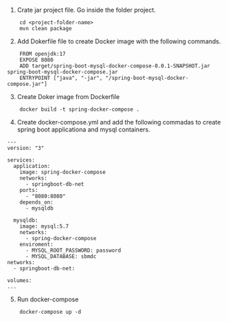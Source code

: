 1) Crate jar project file. Go inside the folder project.
```
    cd <project-folder-name>
    mvn clean package
```
2) Add Dokerfile file to create Docker image with the following commands.
```
    FROM openjdk:17
    EXPOSE 8080
    ADD target/spring-boot-mysql-docker-compose-0.0.1-SNAPSHOT.jar spring-boot-mysql-docker-compose.jar
    ENTRYPOINT ["java", "-jar", "/spring-boot-mysql-docker-compose.jar"]
```
3) Create Doker image from Dockerfile
```
    docker build -t spring-docker-compose .
```
4) Create docker-compose.yml and add the following commadas to create spring boot applicationa and mysql containers.
```
---
version: "3"

services:
  application:
    image: spring-docker-compose
    networks:
      - springboot-db-net
    ports:
      - "8080:8080"
    depends_on: 
      - mysqldb

  mysqldb:
    image: mysql:5.7
    networks:
      - spring-docker-compose
    enviroment:
      - MYSQL_ROOT_PASSWORD: password
      - MYSQL_DATABASE: sbmdc
networks:
  - springboot-db-net:

volumes:
...
```
5) Run docker-compose
```
    docker-compose up -d
```
